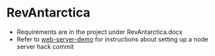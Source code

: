 # RevAntarctica
  - Requirements are in the project under RevAntarctica.docx
  - Refer to [web-server-demo](https://github.com/1907cloudgcp/web-server-demo) for instructions about setting up a node server
hack commit
